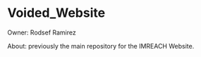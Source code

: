# Voided_Website

Owner: 
    Rodsef Ramirez

About:
    previously the main repository for the IMREACH Website.